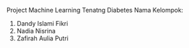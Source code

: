 Project Machine Learning Tenatng Diabetes
Nama Kelompok:
1. Dandy Islami Fikri
2. Nadia Nisrina
3. Zafirah Aulia Putri
